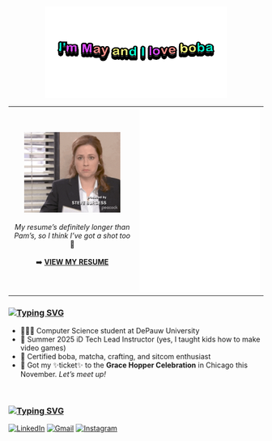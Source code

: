 <!--[![Typing SVG](https://readme-typing-svg.herokuapp.com?font=Jersey+25&size=35&duration=4500&pause=500&color=F7E978&width=435&lines=%F0%9F%8C%BCThanks+For+Visiting+!)](https://git.io/typing-svg)-->

<div align="center">
  <table height="100%">
    <tr>
        <img height="180" src="./assets/2025-10-20-I-m-May-and-I-love-boba (1).gif" alt="do you like my fun title? there's more...">
    </tr>
  <tr>
    <td width="50%" align="center">
      <img width="80%" src="./assets/Season 9 Nbc GIF by The Office.gif" alt="Pwease Hire Me!"> 
      <br><br>
      <i>My resume’s definitely longer than Pam’s, so I think I’ve got a shot too </i>🫣
      <br><br>
      ➡️ <a href="https://drive.google.com/file/d/1CqYER3IvwnxJnMYUa6accHzkVzalF42K/view?usp=sharing"><b>VIEW MY RESUME</b></a>
    </td>
    </td>
    <td width="50%" align=""><img alt="metrics" src="metrics.svg"></td>
  </tr>
</table>
</div>
<!-- 
[![Typing SVG](https://readme-typing-svg.demolab.com?font=Jersey+25&size=30&duration=4800&pause=500&color=FFFFFF&background=FF2BF500&width=435&lines=Hi%2C+I'm+May+Bui+and+I+love+boba%F0%9F%A7%8B)](https://git.io/typing-svg) -->

### [![Typing SVG](https://readme-typing-svg.demolab.com?font=Jersey+25&size=28&duration=4500&pause=500&color=21F7A6&width=435&lines=%E2%9C%A8+About+Me)](https://git.io/typing-svg)
- 👩🏻‍💻 Computer Science student at DePauw University
- 🐰 Summer 2025 iD Tech Lead Instructor (yes, I taught kids how to make video games)
- 🧋 Certified boba, matcha, crafting, and sitcom enthusiast
- 🎫 Got my ✨ticket✨ to the **Grace Hopper Celebration** in Chicago this November. *Let’s meet up!*

<br>

### [![Typing SVG](https://readme-typing-svg.demolab.com?font=Jersey+25&size=28&duration=4500&pause=500&color=E725F7&width=435&lines=%F0%9F%94%97+Let's+Connect)](https://git.io/typing-svg)
[![LinkedIn](https://custom-icon-badges.demolab.com/badge/LinkedIn-0A66C2?logo=linkedin-white&logoColor=fff)](https://linkedin.com/in/mayxbui)
[![Gmail](https://img.shields.io/badge/Gmail-D14836?logo=gmail&logoColor=white)](mailto:mayxbui@gmail.com)
[![Instagram](https://img.shields.io/badge/Instagram-%23E4405F.svg?logo=Instagram&logoColor=white)](https://instagram.com/mayxbui) 
<br>

<!--
### [![Typing SVG](https://readme-typing-svg.demolab.com?font=Jersey+25&size=28&duration=4500&pause=500&color=F7E978&width=435&lines=%F0%9F%A7%B0+My+Toolbox)](https://git.io/typing-svg)
![Java](https://img.shields.io/badge/java-%23ED8B00.svg?style=for-the-badge&logo=openjdk&logoColor=white) ![JavaScript](https://img.shields.io/badge/javascript-%23323330.svg?style=for-the-badge&logo=javascript&logoColor=%23F7DF1E) ![Python](https://img.shields.io/badge/python-3670A0?style=for-the-badge&logo=python&logoColor=ffdd54) ![CSS3](https://img.shields.io/badge/css3-%231572B6.svg?style=for-the-badge&logo=css3&logoColor=white) ![HTML5](https://img.shields.io/badge/html5-%23E34F26.svg?style=for-the-badge&logo=html5&logoColor=white) ![Bootstrap](https://img.shields.io/badge/bootstrap-%238511FA.svg?style=for-the-badge&logo=bootstrap&logoColor=white) ![React](https://img.shields.io/badge/react-%2320232a.svg?style=for-the-badge&logo=react&logoColor=%2361DAFB) ![Vue.js](https://img.shields.io/badge/vue.js-%2335495e.svg?style=for-the-badge&logo=vuedotjs&logoColor=%234FC08D) ![NodeJS](https://img.shields.io/badge/node.js-6DA55F?style=for-the-badge&logo=node.js&logoColor=white) ![Postgres](https://img.shields.io/badge/postgres-%23316192.svg?style=for-the-badge&logo=postgresql&logoColor=white) ![SQLite](https://img.shields.io/badge/sqlite-%2307405e.svg?style=for-the-badge&logo=sqlite&logoColor=white) ![Adobe Illustrator](https://img.shields.io/badge/adobe%20illustrator-%23FF9A00.svg?style=for-the-badge&logo=adobe%20illustrator&logoColor=white) ![Adobe Photoshop](https://img.shields.io/badge/adobe%20photoshop-%2331A8FF.svg?style=for-the-badge&logo=adobe%20photoshop&logoColor=white) ![Git](https://img.shields.io/badge/git-%23F05033.svg?style=for-the-badge&logo=git&logoColor=white) ![GitHub](https://img.shields.io/badge/github-%23121011.svg?style=for-the-badge&logo=github&logoColor=white)
[![](https://visitcount.itsvg.in/api?id=mayxbui&icon=4&color=5)](https://visitcount.itsvg.in)
-->

<!-- Proudly created with GPRM ( https://gprm.itsvg.in ) -->
